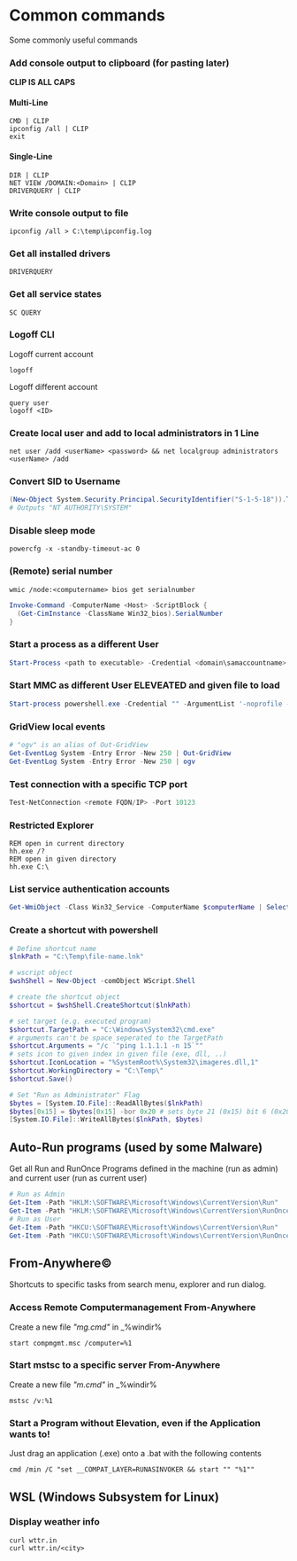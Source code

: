 # Common commands
Some commonly useful commands

### Add console output to clipboard (for pasting later)
**CLIP IS ALL CAPS**

#### Multi-Line
```shell
CMD | CLIP
ipconfig /all | CLIP
exit
```

#### Single-Line
```shell
DIR | CLIP
NET VIEW /DOMAIN:<Domain> | CLIP
DRIVERQUERY | CLIP
```

### Write console output to file
```shell
ipconfig /all > C:\temp\ipconfig.log
```

### Get all installed drivers
```shell
DRIVERQUERY
```

### Get all service states
```shell
SC QUERY
```

### Logoff CLI
Logoff current account
```shell
logoff
```

Logoff different account
```shell
query user
logoff <ID>
```

### Create local user and add to local administrators in 1 Line
```shell
net user /add <userName> <password> && net localgroup administrators <userName> /add
```

### Convert SID to Username
```powershell
(New-Object System.Security.Principal.SecurityIdentifier("S-1-5-18")).Translate([System.Security.Principal.NTAccount])
# Outputs "NT AUTHORITY\SYSTEM"
```

### Disable sleep mode
```shell
powercfg -x -standby-timeout-ac 0
```

### (Remote) serial number
```shell
wmic /node:<computername> bios get serialnumber
```
```powershell
Invoke-Command -ComputerName <Host> -ScriptBlock {
  (Get-CimInstance -ClassName Win32_bios).SerialNumber
}
```

### Start a process as a different User
```powershell
Start-Process <path to executable> -Credential <domain\samaccountname>
```

### Start MMC as different User ELEVEATED and given file to load
```powershell
Start-process powershell.exe -Credential "" -ArgumentList '-noprofile -command &{Start-Process mmc -Argument "C:\Path\To\MMC\File" -Verb RunAs -WorkingDirectory C:\}' -WorkingDirectory C:\
```

### GridView local events
```powershell
# "ogv" is an alias of Out-GridView
Get-EventLog System -Entry Error -New 250 | Out-GridView
Get-EventLog System -Entry Error -New 250 | ogv
```

### Test connection with a specific TCP port
```powershell
Test-NetConnection <remote FQDN/IP> -Port 10123 
```

### Restricted Explorer
```shell
REM open in current directory
hh.exe /?
REM open in given directory
hh.exe C:\
```

### List service authentication accounts
```powershell
Get-WmiObject -Class Win32_Service -ComputerName $computerName | Select DisplayName, StartName, State
```

### Create a shortcut with powershell
```powershell
# Define shortcut name
$lnkPath = "C:\Temp\file-name.lnk"

# wscript object
$wshShell = New-Object -comObject WScript.Shell

# create the shortcut object
$shortcut = $wshShell.CreateShortcut($lnkPath)

# set target (e.g. executed program)
$shortcut.TargetPath = "C:\Windows\System32\cmd.exe"
# arguments can't be space seperated to the TargetPath
$shortcut.Arguments = "/c `"ping 1.1.1.1 -n 15`""
# sets icon to given index in given file (exe, dll, ..)
$shortcut.IconLocation = "%SystemRoot%\System32\imageres.dll,1"
$shortcut.WorkingDirectory = "C:\Temp\"
$shortcut.Save()

# Set "Run as Administrator" Flag
$bytes = [System.IO.File]::ReadAllBytes($lnkPath)
$bytes[0x15] = $bytes[0x15] -bor 0x20 # sets byte 21 (0x15) bit 6 (0x20) TRUE
[System.IO.File]::WriteAllBytes($lnkPath, $bytes)
```

## Auto-Run programs (used by some Malware)
Get all Run and RunOnce Programs defined in the machine (run as admin) and current user (run as current user)
```powershell
# Run as Admin
Get-Item -Path "HKLM:\SOFTWARE\Microsoft\Windows\CurrentVersion\Run"
Get-Item -Path "HKLM:\SOFTWARE\Microsoft\Windows\CurrentVersion\RunOnce"
# Run as User
Get-Item -Path "HKCU:\SOFTWARE\Microsoft\Windows\CurrentVersion\Run"
Get-Item -Path "HKCU:\SOFTWARE\Microsoft\Windows\CurrentVersion\RunOnce"
```

## From-Anywhere©
Shortcuts to specific tasks from search menu, explorer and run dialog.

### Access Remote Computermanagement From-Anywhere
Create a new file _"mg.cmd"_ in _%windir%
```shell
start compmgmt.msc /computer=%1
```

### Start mstsc to a specific server From-Anywhere
Create a new file _"m.cmd"_ in _%windir%
```shell
mstsc /v:%1
```

### Start a Program without Elevation, even if the Application wants to!
Just drag an application (.exe) onto a .bat with the following contents
```shell
cmd /min /C "set __COMPAT_LAYER=RUNASINVOKER && start "" "%1""
```

## WSL (Windows Subsystem for Linux)
### Display weather info
```shell
curl wttr.in
curl wttr.in/<city>
```
